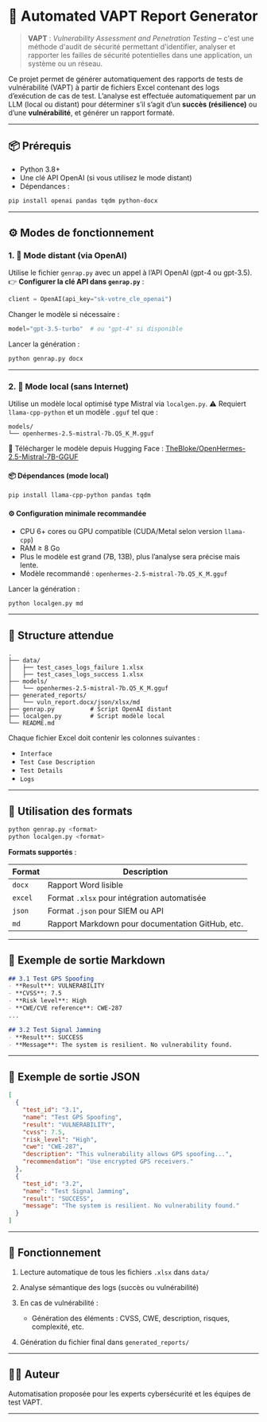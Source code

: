# 🔐 Automated VAPT Report Generator

> **VAPT** : *Vulnerability Assessment and Penetration Testing* – c'est une méthode d'audit de sécurité permettant d'identifier, analyser et rapporter les failles de sécurité potentielles dans une application, un système ou un réseau.

Ce projet permet de générer automatiquement des rapports de tests de vulnérabilité (VAPT) à partir de fichiers Excel contenant des logs d’exécution de cas de test. L’analyse est effectuée automatiquement par un LLM (local ou distant) pour déterminer s’il s’agit d’un **succès (résilience)** ou d’une **vulnérabilité**, et générer un rapport formaté.

---

## 📦 Prérequis

* Python 3.8+
* Une clé API OpenAI (si vous utilisez le mode distant)
* Dépendances :

```bash
pip install openai pandas tqdm python-docx
```

---

## ⚙️ Modes de fonctionnement

### 1. 🔗 Mode distant (via OpenAI)

Utilise le fichier `genrap.py` avec un appel à l’API OpenAI (gpt-4 ou gpt-3.5).
👉 **Configurer la clé API dans `genrap.py`** :

```python
client = OpenAI(api_key="sk-votre_cle_openai")
```

Changer le modèle si nécessaire :

```python
model="gpt-3.5-turbo"  # ou "gpt-4" si disponible
```

Lancer la génération :

```bash
python genrap.py docx
```

---

### 2. 🧠 Mode local (sans Internet)

Utilise un modèle local optimisé type Mistral via `localgen.py`.
⚠️ Requiert `llama-cpp-python` et un modèle `.gguf` tel que :

```
models/
└── openhermes-2.5-mistral-7b.Q5_K_M.gguf
```

🔗 Télécharger le modèle depuis Hugging Face : [TheBloke/OpenHermes-2.5-Mistral-7B-GGUF](https://huggingface.co/TheBloke/OpenHermes-2.5-Mistral-7B-GGUF)

#### 📦 Dépendances (mode local)

```bash
pip install llama-cpp-python pandas tqdm
```

#### ⚙️ Configuration minimale recommandée

* CPU 6+ cores ou GPU compatible (CUDA/Metal selon version `llama-cpp`)
* RAM ≥ 8 Go
* Plus le modèle est grand (7B, 13B), plus l’analyse sera précise mais lente.
* Modèle recommandé : `openhermes-2.5-mistral-7b.Q5_K_M.gguf`

Lancer la génération :

```bash
python localgen.py md
```

---

## 📁 Structure attendue

```
.
├── data/
│   ├── test_cases_logs_failure 1.xlsx
│   ├── test_cases_logs_success 1.xlsx
├── models/
│   └── openhermes-2.5-mistral-7b.Q5_K_M.gguf
├── generated_reports/
│   └── vuln_report.docx/json/xlsx/md
├── genrap.py          # Script OpenAI distant
├── localgen.py        # Script modèle local
└── README.md
```

Chaque fichier Excel doit contenir les colonnes suivantes :

* `Interface`
* `Test Case Description`
* `Test Details`
* `Logs`

---

## 🚀 Utilisation des formats

```bash
python genrap.py <format>
python localgen.py <format>
```

**Formats supportés** :

| Format  | Description                                      |
| ------- | ------------------------------------------------ |
| `docx`  | Rapport Word lisible                             |
| `excel` | Format `.xlsx` pour intégration automatisée      |
| `json`  | Format `.json` pour SIEM ou API                  |
| `md`    | Rapport Markdown pour documentation GitHub, etc. |

---

## 📌 Exemple de sortie Markdown

```markdown
## 3.1 Test GPS Spoofing
- **Result**: VULNERABILITY
- **CVSS**: 7.5
- **Risk level**: High
- **CWE/CVE reference**: CWE-287
...

## 3.2 Test Signal Jamming
- **Result**: SUCCESS
- **Message**: The system is resilient. No vulnerability found.
```

---

## 📌 Exemple de sortie JSON

```json
[
  {
    "test_id": "3.1",
    "name": "Test GPS Spoofing",
    "result": "VULNERABILITY",
    "cvss": 7.5,
    "risk_level": "High",
    "cwe": "CWE-287",
    "description": "This vulnerability allows GPS spoofing...",
    "recommendation": "Use encrypted GPS receivers."
  },
  {
    "test_id": "3.2",
    "name": "Test Signal Jamming",
    "result": "SUCCESS",
    "message": "The system is resilient. No vulnerability found."
  }
]
```

---

## 🧠 Fonctionnement

1. Lecture automatique de tous les fichiers `.xlsx` dans `data/`
2. Analyse sémantique des logs (succès ou vulnérabilité)
3. En cas de vulnérabilité :

   * Génération des éléments : CVSS, CWE, description, risques, complexité, etc.
4. Génération du fichier final dans `generated_reports/`

---

## 🧑‍💼 Auteur

Automatisation proposée pour les experts cybersécurité et les équipes de test VAPT.

---

